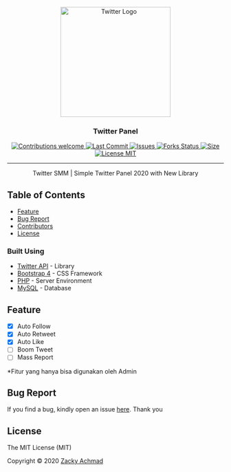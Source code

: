 <p align="center">
  <img src="https://raw.githubusercontent.com/zckyachmd/twitter-panel/master/assets/img/twitter-logo.png" width="256px" height="256px" alt="Twitter Logo">
</p>

<h3 align="center">Twitter Panel</h3>

<p align="center">
  <!-- Contributions -->
  <a href="https://github.com/zckyachmd/twitter-panel">
    <img src="https://img.shields.io/badge/contributions-welcome-orange.svg"
      alt="Contributions welcome" />
  </a>
 <!-- Last Commit -->
  <a href="https://github.com/zckyachmd/twitter-panel">
    <img src="https://img.shields.io/github/last-commit/zckyachmd/twitter-panel"
      alt="Last Commit" />
  </a>
 <!-- issues -->
  <a href="https://github.com/zckyachmd/twitter-panel/issues">
    <img src="https://img.shields.io/github/issues/zckyachmd/twitter-panel.svg"
      alt="Issues" />
  </a>
  <!-- Forks Status -->
  <a href="https://github.com/zckyachmd/twitter-panel/network/members">
    <img src="https://img.shields.io/github/forks/zckyachmd/twitter-panel.svg"
      alt="Forks Status" />
  </a>
 <!-- Size -->
  <a href="https://github.com/zckyachmd/twitter-panel">
    <img src="https://img.shields.io/github/repo-size/zckyachmd/twitter-panel"
      alt="Size" />
  </a>
 <!-- License -->
  <a href="https://github.com/zckyachmd/twitter-panel/blob/master/LICENSE">
    <img src="https://img.shields.io/github/license/zckyachmd/twitter-panel.svg"
      alt="License MIT" />
  </a>
</p>

---

<p align="center">
  Twitter SMM | Simple Twitter Panel 2020 with New Library
</p>

## Table of Contents

- [Feature](#feature)
- [Bug Report](#bugs)
- [Contributors](https://github.com/zckyachmd/twitter-panel/graphs/contributors/)
- [License](#license)

### Built Using
- [Twitter API](https://github.com/abraham/twitteroauth/) - Library
- [Bootstrap 4](https://getbootstrap.com/) - CSS Framework
- [PHP](https://www.php.net/) - Server Environment
- [MySQL](https://www.mysql.com/) - Database

## Feature <a name = "feature"></a>
- [X] Auto Follow
- [X] Auto Retweet
- [X] Auto Like
- [ ] Boom Tweet
- [ ] Mass Report

*Fitur yang hanya bisa digunakan oleh Admin

## Bug Report <a name = "bugs"></a>

If you find a bug, kindly open an issue [here](https://github.com/zckyachmd/twitter-panel/issues/new). Thank you

## License <a name = "license"></a>
The MIT License (MIT)

Copyright © 2020 [Zacky Achmad](https://www.zacky.id)